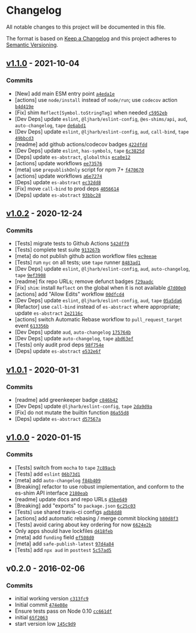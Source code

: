 # Changelog

All notable changes to this project will be documented in this file.

The format is based on [Keep a Changelog](https://keepachangelog.com/en/1.0.0/)
and this project adheres to [Semantic Versioning](https://semver.org/spec/v2.0.0.html).

## [v1.1.0](https://github.com/es-shims/Reflect.ownKeys/compare/v1.0.2...v1.1.0) - 2021-10-04

### Commits

- [New] add main ESM entry point [`a4eda1e`](https://github.com/es-shims/Reflect.ownKeys/commit/a4eda1e847f70a2a842776595fcfe92be8aebd77)
- [actions] use `node/install` instead of `node/run`; use `codecov` action [`b4d419e`](https://github.com/es-shims/Reflect.ownKeys/commit/b4d419e229fcd892dcce2a9ba371d9fdaf84fd6a)
- [Fix] shim `Reflect[Symbol.toStringTag]` when needed [`c5952eb`](https://github.com/es-shims/Reflect.ownKeys/commit/c5952ebcec0fda7e17533b6106e8efc7294d5800)
- [Dev Deps] update `eslint`, `@ljharb/eslint-config`, `@es-shims/api`, `aud`, `auto-changelog`, `tape` [`de6abd1`](https://github.com/es-shims/Reflect.ownKeys/commit/de6abd1afb7d4ed2a3e986276f1d5c6086e5045b)
- [Dev Deps] update `eslint`, `@ljharb/eslint-config`, `aud`, `call-bind`, `tape` [`49bbcd3`](https://github.com/es-shims/Reflect.ownKeys/commit/49bbcd35024a54dfdbb2522a6fd0f7e4576f23a4)
- [readme] add github actions/codecov badges [`422dfdd`](https://github.com/es-shims/Reflect.ownKeys/commit/422dfddbca9734957ea2b6a44d9a5939c5bccd87)
- [Dev Deps] update `eslint`, `has-symbols`, `tape` [`6c3825d`](https://github.com/es-shims/Reflect.ownKeys/commit/6c3825dde83e23222b4daf55738d0e578b77a82d)
- [Deps] update `es-abstract`, `globalthis` [`eca0e12`](https://github.com/es-shims/Reflect.ownKeys/commit/eca0e12ee821f27ef56c492c6741c12a97109f93)
- [actions] update workflows [`ee73576`](https://github.com/es-shims/Reflect.ownKeys/commit/ee73576034928654629bca2b01cde1eddfd84432)
- [meta] use `prepublishOnly` script for npm 7+ [`f470670`](https://github.com/es-shims/Reflect.ownKeys/commit/f470670341fc906241bd0d7558b451ebb10167f3)
- [actions] update workflows [`a6e7274`](https://github.com/es-shims/Reflect.ownKeys/commit/a6e7274616c28abbe9ee293e54184071c4fd8faf)
- [Deps] update `es-abstract` [`ec32dd8`](https://github.com/es-shims/Reflect.ownKeys/commit/ec32dd8e2d27b44d87dcb65ad49ba84d18741761)
- [Fix] move `call-bind` to prod deps [`4056614`](https://github.com/es-shims/Reflect.ownKeys/commit/40566140f6172128b3247b48ec2218710adbc1ae)
- [Deps] update `es-abstract` [`93bbc28`](https://github.com/es-shims/Reflect.ownKeys/commit/93bbc285db06dc3dde366f4944a724b624eb03b1)

## [v1.0.2](https://github.com/es-shims/Reflect.ownKeys/compare/v1.0.1...v1.0.2) - 2020-12-24

### Commits

- [Tests] migrate tests to Github Actions [`542dff9`](https://github.com/es-shims/Reflect.ownKeys/commit/542dff9a5eb6469d91c12100d26c0b907a7a756a)
- [Tests] complete test suite [`913267b`](https://github.com/es-shims/Reflect.ownKeys/commit/913267bd32a0b5c27ee355cf242f2e5f944a89a0)
- [meta] do not publish github action workflow files [`ec9eeae`](https://github.com/es-shims/Reflect.ownKeys/commit/ec9eeae95281ef6b7be0722fb3bf461bcec2b657)
- [Tests] run `nyc` on all tests; use `tape` runner [`8483ad1`](https://github.com/es-shims/Reflect.ownKeys/commit/8483ad1950cbe878faf6992113880a398c885f75)
- [Dev Deps] update `eslint`, `@ljharb/eslint-config`, `aud`, `auto-changelog`, `tape` [`9ef3908`](https://github.com/es-shims/Reflect.ownKeys/commit/9ef39089ed6db9f8dc4c31822c8282f8f7dd5a03)
- [readme] fix repo URLs; remove defunct badges [`f29aadc`](https://github.com/es-shims/Reflect.ownKeys/commit/f29aadc1f2bd12bb7626df1047cec06690ddc854)
- [Fix] `shim`: install `Reflect` on the global when it is not available [`d7d00e0`](https://github.com/es-shims/Reflect.ownKeys/commit/d7d00e08ce990996d32a9aa524237b62afc17fcd)
- [actions] add "Allow Edits" workflow [`00dfcd4`](https://github.com/es-shims/Reflect.ownKeys/commit/00dfcd41bae67352d6658fc4792b802f3bad62f4)
- [Dev Deps] update `eslint`, `@ljharb/eslint-config`, `aud`, `tape` [`05a5da6`](https://github.com/es-shims/Reflect.ownKeys/commit/05a5da610ae2b5b485bce805ba6b135c6025a004)
- [Refactor] use `call-bind` instead of `es-abstract` where appropriate; update `es-abstract` [`2e2116c`](https://github.com/es-shims/Reflect.ownKeys/commit/2e2116c10c06bc0248ac13a194f8b62dec7a195e)
- [actions] switch Automatic Rebase workflow to `pull_request_target` event [`613356b`](https://github.com/es-shims/Reflect.ownKeys/commit/613356b5f1004591c3086f36a803c3f42359f7fe)
- [Dev Deps] update `aud`, `auto-changelog` [`175764b`](https://github.com/es-shims/Reflect.ownKeys/commit/175764bcbc0a9ce46c12dbd73a8a28d5598041b9)
- [Dev Deps] update `auto-changelog`, `tape` [`abd63ef`](https://github.com/es-shims/Reflect.ownKeys/commit/abd63efe8ddd17c7a98f97d4a5045a13b00d19fd)
- [Tests] only audit prod deps [`98f754e`](https://github.com/es-shims/Reflect.ownKeys/commit/98f754e28c46827bd984557202ac928464a62167)
- [Deps] update `es-abstract` [`e532e6f`](https://github.com/es-shims/Reflect.ownKeys/commit/e532e6f20ef032dbbf0efa3dbf07af5c0f62c77a)

## [v1.0.1](https://github.com/es-shims/Reflect.ownKeys/compare/v1.0.0...v1.0.1) - 2020-01-31

### Commits

- [readme] add greenkeeper badge [`c846b42`](https://github.com/es-shims/Reflect.ownKeys/commit/c846b42092c51c3226c593a567aac0f6ab13738d)
- [Dev Deps] update `@ljharb/eslint-config`, `tape` [`2da9d9a`](https://github.com/es-shims/Reflect.ownKeys/commit/2da9d9af79f92b423acc44eb6f1e606cea4d8da7)
- [Fix] do not mutate the builtin function [`86a55d8`](https://github.com/es-shims/Reflect.ownKeys/commit/86a55d88ad355f23c63b965b8902e3609a7f1cd8)
- [Deps] update `es-abstract` [`d57567a`](https://github.com/es-shims/Reflect.ownKeys/commit/d57567aa3d02717c013d930a260bc3d431c55d77)

## [v1.0.0](https://github.com/es-shims/Reflect.ownKeys/compare/v0.2.0...v1.0.0) - 2020-01-15

### Commits

- [Tests] switch from `mocha` to `tape` [`7c89acb`](https://github.com/es-shims/Reflect.ownKeys/commit/7c89acb3a5d139bcfc79c8d25929002303fc6d4c)
- [Tests] add `eslint` [`06b73d1`](https://github.com/es-shims/Reflect.ownKeys/commit/06b73d1c39c761eff5c3993ece8f75be23da8cbe)
- [meta] add `auto-changelog` [`f84b409`](https://github.com/es-shims/Reflect.ownKeys/commit/f84b409b058c28b3b8e1ea9cef8e3ac663e78e3f)
- [Breaking] refactor to use robust implementation, and conform to the es-shim API interface [`2180eab`](https://github.com/es-shims/Reflect.ownKeys/commit/2180eab9172427e69392172dc8ce84b1bbfb235d)
- [readme] update docs and repo URLs [`45be649`](https://github.com/es-shims/Reflect.ownKeys/commit/45be649f0a7e284c984fee872a95ffe1764ac746)
- [Breaking] add "exports" to `package.json` [`6c25c03`](https://github.com/es-shims/Reflect.ownKeys/commit/6c25c03dfd3573fe969fb4d9de0497770b54193c)
- [Tests] use shared travis-ci configs [`adb8dd8`](https://github.com/es-shims/Reflect.ownKeys/commit/adb8dd85434d0180ac9fbda013f437d3f01a7ae6)
- [actions] add automatic rebasing / merge commit blocking [`b80d8f3`](https://github.com/es-shims/Reflect.ownKeys/commit/b80d8f3099e80970931f4cd8cacd6efbade2c634)
- [Tests] avoid caring about key ordering for now [`6624e2b`](https://github.com/es-shims/Reflect.ownKeys/commit/6624e2be8344a7745ed9501a1a7fd7026c4c3683)
- Only apps should have lockfiles [`d418feb`](https://github.com/es-shims/Reflect.ownKeys/commit/d418feb6802ffaceff1764a68298e2edb43a6e12)
- [meta] add `funding` field [`ef508d0`](https://github.com/es-shims/Reflect.ownKeys/commit/ef508d0b6e38f55f05f5ba9c4a8b31ca38f1007f)
- [meta] add `safe-publish-latest` [`97d4a84`](https://github.com/es-shims/Reflect.ownKeys/commit/97d4a845a4e4d029c074b526263c0df97af86335)
- [Tests] add `npx aud` in `posttest` [`5c57ad5`](https://github.com/es-shims/Reflect.ownKeys/commit/5c57ad5b59567dd5c04098d37e645fdb97737a4a)

## v0.2.0 - 2016-02-06

### Commits

- initial working version [`c313fc9`](https://github.com/es-shims/Reflect.ownKeys/commit/c313fc997468056a81411570b4ac9159acee5e49)
- Initial commit [`474e08e`](https://github.com/es-shims/Reflect.ownKeys/commit/474e08ef44d35e399724070ab560d8ab9bd3ddcc)
- Ensure tests pass on Node 0.10 [`cc661df`](https://github.com/es-shims/Reflect.ownKeys/commit/cc661df1fae045f2dee7818aaaa036aface98c1b)
- initial [`65f2063`](https://github.com/es-shims/Reflect.ownKeys/commit/65f2063f1923fea87b41ffb08db8a54490292bdf)
- start version low [`145c9d9`](https://github.com/es-shims/Reflect.ownKeys/commit/145c9d9ae39ab099aae2cf978783d56920b34257)
